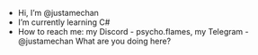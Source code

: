 - Hi, I’m @justamechan
- I’m currently learning C#
- How to reach me: my Discord - psycho.flames, my Telegram - @justamechan
What are you doing here? 
